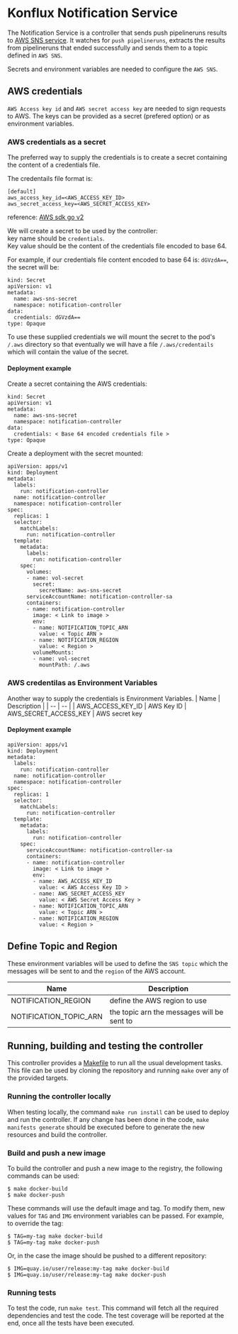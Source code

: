 # Konflux Notification Service

The Notification Service is a controller that sends push pipelineruns results to 
[AWS SNS service](https://aws.amazon.com/sns/).
It watches for `push pipelineruns`, extracts the results from pipelineruns that ended successfully 
and sends them to a topic defined in `AWS SNS`.

Secrets and environment variables are needed to configure the `AWS SNS`.

## AWS credentials

`AWS Access key id` and `AWS secret access key` are needed to sign requests to AWS.
The keys can be provided as a secret (prefered option) or as environment variables.

### AWS credentials as a secret

The preferred way to supply the credentials is to create a secret containing the content 
of a credentials file.

The credentails file format is:
```
[default]
aws_access_key_id=<AWS_ACCESS_KEY_ID>
aws_secret_access_key=<AWS_SECRET_ACCESS_KEY>
```
reference: [AWS sdk go v2](https://aws.github.io/aws-sdk-go-v2/docs/configuring-sdk/#creating-the-credentials-file)

We will create a secret to be used by the controller:  
key name should be `credentials`.  
Key value should be the content of the credentials file encoded to base 64.

For example, if our credentials file content encoded to base 64 is: `dGVzdA==`, 
the secret will be:
```
kind: Secret
apiVersion: v1
metadata:
  name: aws-sns-secret
  namespace: notification-controller
data:
  credentials: dGVzdA==
type: Opaque
```
To use these supplied credentials we will mount the secret to the pod's `/.aws` directory so that
eventually we will have a file `/.aws/credentails` which will contain the value of the secret.

#### Deployment example

Create a secret containing the AWS credentials:
```
kind: Secret
apiVersion: v1
metadata:
  name: aws-sns-secret
  namespace: notification-controller
data:
  credentials: < Base 64 encoded credentials file >
type: Opaque
```

Create a deployment with the secret mounted:
``` 
apiVersion: apps/v1
kind: Deployment
metadata:
  labels:
    run: notification-controller
  name: notification-controller
  namespace: notification-controller
spec:
  replicas: 1
  selector:
    matchLabels:
      run: notification-controller
  template:
    metadata:
      labels:
        run: notification-controller
    spec:
      volumes:
      - name: vol-secret
        secret:
          secretName: aws-sns-secret    
      serviceAccountName: notification-controller-sa
      containers:
      - name: notification-controller
        image: < Link to image >
        env:
        - name: NOTIFICATION_TOPIC_ARN
          value: < Topic ARN >
        - name: NOTIFICATION_REGION
          value: < Region >
        volumeMounts:
        - name: vol-secret
          mountPath: /.aws    
```

### AWS credentilas as Environment Variables

Another way to supply the credentials is Environment Variables.
| Name | Description |
| -- | -- |
| AWS_ACCESS_KEY_ID | AWS Key ID
| AWS_SECRET_ACCESS_KEY | AWS secret key

#### Deployment example

``` 
apiVersion: apps/v1
kind: Deployment
metadata:
  labels:
    run: notification-controller
  name: notification-controller
  namespace: notification-controller
spec:
  replicas: 1
  selector:
    matchLabels:
      run: notification-controller
  template:
    metadata:
      labels:
        run: notification-controller
    spec:
      serviceAccountName: notification-controller-sa
      containers:
      - name: notification-controller
        image: < Link to image >
        env:
        - name: AWS_ACCESS_KEY_ID
          value: < AWS Access Key ID >
        - name: AWS_SECRET_ACCESS_KEY
          value: < AWS Secret Access Key >
        - name: NOTIFICATION_TOPIC_ARN
          value: < Topic ARN >
        - name: NOTIFICATION_REGION
          value: < Region >
```

## Define Topic and Region

These environment variables will be used to define the `SNS topic` which the messages will 
be sent to and the `region` of the AWS account.

| Name | Description |
| -- | -- |
| NOTIFICATION_REGION | define the AWS region to use
| NOTIFICATION_TOPIC_ARN | the topic arn the messages will be sent to

## Running, building and testing the controller

This controller provides a [Makefile](Makefile) to run all the usual development tasks. This file can be used by cloning
the repository and running `make` over any of the provided targets.

### Running the controller locally

When testing locally, the command `make run install` can be used to deploy and run the controller. 
If any change has been done in the code, `make manifests generate` should be executed before to generate the new resources
and build the controller.

### Build and push a new image

To build the controller and push a new image to the registry, the following commands can be used: 

```shell
$ make docker-build
$ make docker-push
```

These commands will use the default image and tag. To modify them, new values for `TAG` and `IMG` environment variables
can be passed. For example, to override the tag:

```shell
$ TAG=my-tag make docker-build
$ TAG=my-tag make docker-push
```

Or, in the case the image should be pushed to a different repository:

```shell
$ IMG=quay.io/user/release:my-tag make docker-build
$ IMG=quay.io/user/release:my-tag make docker-push
```

### Running tests

To test the code, run `make test`. This command will fetch all the required dependencies and test the code. The
test coverage will be reported at the end, once all the tests have been executed. 
